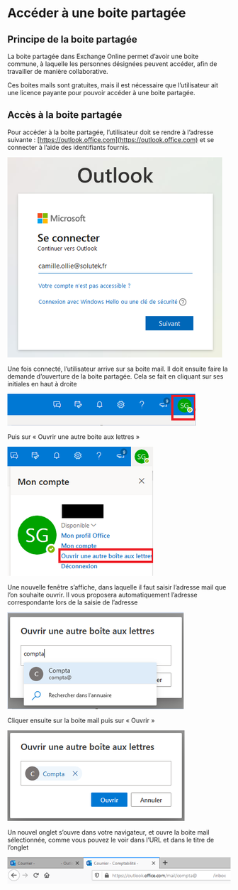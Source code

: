 # Accéder à une boite partagée

## **Principe de la boite partagée**

La boite partagée dans Exchange Online permet d’avoir une boite commune, à laquelle les personnes désignées peuvent accéder, afin de travailler de manière collaborative.

Ces boites mails sont gratuites, mais il est nécessaire que l’utilisateur ait une licence payante pour pouvoir accéder à une boite partagée.

## **Accès à la boite partagée**

Pour accéder à la boite partagée, l’utilisateur doit se rendre à l’adresse suivante : [https://outlook.office.com](https://outlook.office.com) et se connecter à l’aide des identifiants fournis.

![P44#yIS1](<../../.gitbook/assets/0 (4).png>)

Une fois connecté, l’utilisateur arrive sur sa boite mail. Il doit ensuite faire la demande d’ouverture de la boite partagée. Cela se fait en cliquant sur ses initiales en haut à droite

![P51#yIS1](<../../.gitbook/assets/1 (4).png>)

Puis sur « Ouvrir une autre boite aux lettres »

![P55#yIS1](<../../.gitbook/assets/2 (4).png>)

Une nouvelle fenêtre s’affiche, dans laquelle il faut saisir l’adresse mail que l’on souhaite ouvrir. Il vous proposera automatiquement l’adresse correspondante lors de la saisie de l’adresse

![P60#yIS1](<../../.gitbook/assets/3 (7).png>)

Cliquer ensuite sur la boite mail puis sur « Ouvrir »

![P64#yIS1](<../../.gitbook/assets/4 (3).png>)

Un nouvel onglet s’ouvre dans votre navigateur, et ouvre la boite mail sélectionnée, comme vous pouvez le voir dans l’URL et dans le titre de l’onglet

![P68#yIS1](<../../.gitbook/assets/5 (3).png>)
